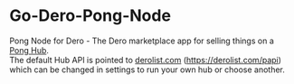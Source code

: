 # Go-Dero-Pong-Node
 Pong Node for Dero - The Dero marketplace app for selling things on a [Pong Hub](https://github.com/siteraiser/Dero-Pong-Hub-in-Go-Fiber). <br>
 The default Hub API is pointed to <a href="https://www.derolist.com">derolist.com</a> (https://derolist.com/papi) which can be changed in settings to run your own hub or choose another. 
 
